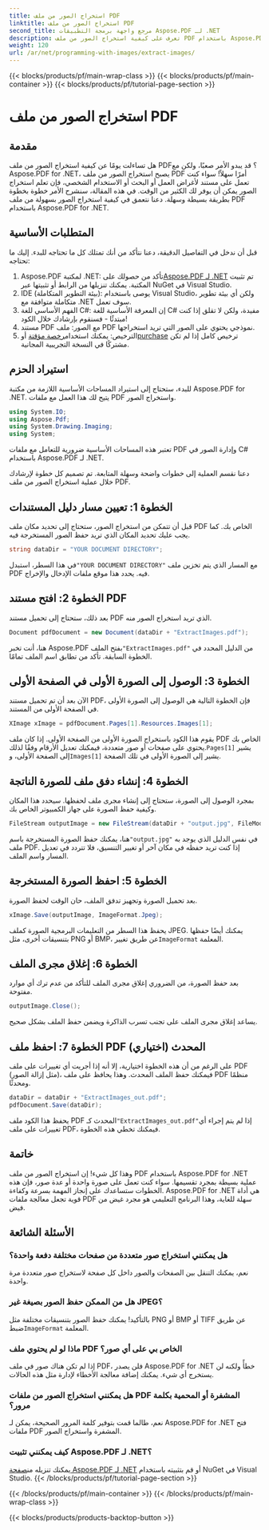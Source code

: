 ```yaml
---
title: استخراج الصور من ملف PDF
linktitle: استخراج الصور من ملف PDF
second_title: مرجع واجهة برمجة التطبيقات Aspose.PDF لـ .NET
description: تعرف على كيفية استخراج الصور من ملف PDF باستخدام Aspose.PDF for .NET من خلال هذا الدليل التفصيلي. ابدأ باستخدام التعليمات السهلة الاتباع.
weight: 120
url: /ar/net/programming-with-images/extract-images/
---
```


{{< blocks/products/pf/main-wrap-class >}}
{{< blocks/products/pf/main-container >}}
{{< blocks/products/pf/tutorial-page-section >}}

# استخراج الصور من ملف PDF

## مقدمة

هل تساءلت يومًا عن كيفية استخراج الصور من ملف PDF؟ قد يبدو الأمر صعبًا، ولكن مع Aspose.PDF for .NET، يصبح استخراج الصور من ملف PDF أمرًا سهلاً! سواء كنت تعمل على مستند لأغراض العمل أو البحث أو الاستخدام الشخصي، فإن تعلم استخراج الصور يمكن أن يوفر لك الكثير من الوقت. في هذه المقالة، سنشرح الأمر خطوة بخطوة بطريقة بسيطة وسهلة. دعنا نتعمق في كيفية استخراج الصور بسهولة من ملف PDF باستخدام Aspose.PDF for .NET.

## المتطلبات الأساسية

قبل أن ندخل في التفاصيل الدقيقة، دعنا نتأكد من أنك تمتلك كل ما تحتاجه للبدء. إليك ما تحتاجه:

1.  Aspose.PDF لمكتبة .NET: تأكد من حصولك على[Aspose.PDF لـ .NET](https://releases.aspose.com/pdf/net/) تم تثبيت المكتبة. يمكنك تنزيلها من الرابط أو تثبيتها عبر NuGet في Visual Studio.
2. IDE (بيئة التطوير المتكاملة): يوصى باستخدام Visual Studio، ولكن أي بيئة تطوير متكاملة متوافقة مع .NET سوف تعمل.
3. الفهم الأساسي للغة C#: إن المعرفة الأساسية للغة C# مفيدة، ولكن لا تقلق إذا كنت مبتدئًا - فسنقوم بإرشادك خلال الكود!
4. مستند PDF مع الصور: ملف PDF نموذجي يحتوي على الصور التي تريد استخراجها.
5.  الترخيص: يمكنك استخدام[رخصة مؤقتة](https://شراء.aspose.com/temporary-license/) أو[purchase](https://purchase.aspose.com/buy) ترخيص كامل إذا لم تكن مشتركًا في النسخة التجريبية المجانية.

## استيراد الحزم

للبدء، ستحتاج إلى استيراد المساحات الأساسية اللازمة من مكتبة Aspose.PDF for .NET. يتيح لك هذا العمل مع ملفات PDF واستخراج الصور.

```csharp
using System.IO;
using Aspose.Pdf;
using System.Drawing.Imaging;
using System;
```

تعتبر هذه المساحات الأساسية ضرورية للتعامل مع ملفات PDF وإدارة الصور في C# باستخدام Aspose.PDF لـ .NET.

دعنا نقسم العملية إلى خطوات واضحة وسهلة المتابعة. تم تصميم كل خطوة لإرشادك خلال عملية استخراج الصور من ملف PDF.

## الخطوة 1: تعيين مسار دليل المستندات

قبل أن تتمكن من استخراج الصور، ستحتاج إلى تحديد مكان ملف PDF الخاص بك. كما يجب عليك تحديد المكان الذي تريد حفظ الصور المستخرجة فيه.

```csharp
string dataDir = "YOUR DOCUMENT DIRECTORY";
```

 في هذا السطر، استبدل`"YOUR DOCUMENT DIRECTORY"` مع المسار الذي يتم تخزين ملف PDF فيه. يحدد هذا موقع ملفات الإدخال والإخراج.

## الخطوة 2: افتح مستند PDF

بعد ذلك، ستحتاج إلى تحميل مستند PDF الذي تريد استخراج الصور منه.

```csharp
Document pdfDocument = new Document(dataDir + "ExtractImages.pdf");
```

 هنا، أنت تخبر Aspose.PDF بفتح الملف`"ExtractImages.pdf"` من الدليل المحدد في الخطوة السابقة. تأكد من تطابق اسم الملف تمامًا.

## الخطوة 3: الوصول إلى الصورة الأولى في الصفحة الأولى

الآن بعد أن تم تحميل مستند PDF، فإن الخطوة التالية هي الوصول إلى الصورة الأولى في الصفحة الأولى من المستند.

```csharp
XImage xImage = pdfDocument.Pages[1].Resources.Images[1];
```

 يقوم هذا الكود باستخراج الصورة الأولى من الصفحة الأولى. إذا كان ملف PDF الخاص بك يحتوي على صفحات أو صور متعددة، فيمكنك تعديل الأرقام وفقًا لذلك.`Pages[1]` يشير إلى الصفحة الأولى، و`Images[1]` يشير إلى الصورة الأولى في تلك الصفحة.

## الخطوة 4: إنشاء دفق ملف للصورة الناتجة

بمجرد الوصول إلى الصورة، ستحتاج إلى إنشاء مجرى ملف لحفظها. سيحدد هذا المكان وكيفية حفظ الصورة على جهاز الكمبيوتر الخاص بك.

```csharp
FileStream outputImage = new FileStream(dataDir + "output.jpg", FileMode.Create);
```

 هنا، يمكنك حفظ الصورة المستخرجة باسم`"output.jpg"` في نفس الدليل الذي يوجد به ملف PDF. إذا كنت تريد حفظه في مكان آخر أو تغيير التنسيق، فلا تتردد في تعديل المسار واسم الملف.

## الخطوة 5: احفظ الصورة المستخرجة

بعد تحميل الصورة وتجهيز تدفق الملف، حان الوقت لحفظ الصورة.

```csharp
xImage.Save(outputImage, ImageFormat.Jpeg);
```

 يحفظ هذا السطر من التعليمات البرمجية الصورة كملف JPEG. يمكنك أيضًا حفظها بتنسيقات أخرى، مثل PNG أو BMP، عن طريق تغيير`ImageFormat` المعلمة.

## الخطوة 6: إغلاق مجرى الملف

بعد حفظ الصورة، من الضروري إغلاق مجرى الملف للتأكد من عدم ترك أي موارد مفتوحة.

```csharp
outputImage.Close();
```

يساعد إغلاق مجرى الملف على تجنب تسرب الذاكرة ويضمن حفظ الملف بشكل صحيح.

## الخطوة 7: احفظ ملف PDF المحدث (اختياري)

على الرغم من أن هذه الخطوة اختيارية، إلا أنه إذا أجريت أي تغييرات على ملف PDF (مثل إزالة الصور)، فيمكنك حفظ الملف المحدث. وهذا يحافظ على ملف PDF منظمًا ومحدثًا.

```csharp
dataDir = dataDir + "ExtractImages_out.pdf";
pdfDocument.Save(dataDir);
```

 يحفظ هذا الكود ملف PDF المحدث كـ`"ExtractImages_out.pdf"`إذا لم يتم إجراء أي تغييرات على ملف PDF، فيمكنك تخطي هذه الخطوة.

## خاتمة

وهذا كل شيء! إن استخراج الصور من ملف PDF باستخدام Aspose.PDF for .NET عملية بسيطة بمجرد تقسيمها. سواء كنت تعمل على صورة واحدة أو عدة صور، فإن هذه الخطوات ستساعدك على إنجاز المهمة بسرعة وكفاءة. Aspose.PDF for .NET هي أداة قوية تجعل معالجة ملفات PDF سهلة للغاية، وهذا البرنامج التعليمي هو مجرد غيض من فيض. 

## الأسئلة الشائعة

### هل يمكنني استخراج صور متعددة من صفحات مختلفة دفعة واحدة؟
نعم، يمكنك التنقل بين الصفحات والصور داخل كل صفحة لاستخراج صور متعددة مرة واحدة.

### هل من الممكن حفظ الصور بصيغة غير JPEG؟
 بالتأكيد! يمكنك حفظ الصور بتنسيقات مختلفة مثل PNG أو BMP أو TIFF عن طريق ضبط`ImageFormat` المعلمة.

### ماذا لو لم يحتوي ملف PDF الخاص بي على أي صور؟
إذا لم تكن هناك صور في ملف PDF، فلن يصدر Aspose.PDF for .NET خطأً ولكنه لن يستخرج أي شيء. يمكنك إضافة معالجة الأخطاء لإدارة مثل هذه الحالات.

### هل يمكنني استخراج الصور من ملفات PDF المشفرة أو المحمية بكلمة مرور؟
نعم، طالما قمت بتوفير كلمة المرور الصحيحة، يمكن لـ Aspose.PDF for .NET فتح ملفات PDF المشفرة واستخراج الصور.

### كيف يمكنني تثبيت Aspose.PDF لـ .NET؟
 يمكنك تنزيله من[صفحة Aspose.PDF لـ .NET](https://releases.aspose.com/pdf/net/) أو قم بتثبيته باستخدام NuGet في Visual Studio.
{{< /blocks/products/pf/tutorial-page-section >}}

{{< /blocks/products/pf/main-container >}}
{{< /blocks/products/pf/main-wrap-class >}}

{{< blocks/products/products-backtop-button >}}
